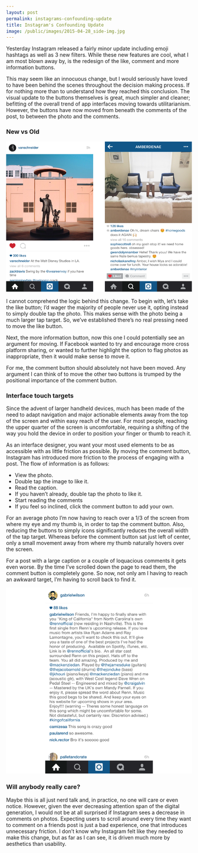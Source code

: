 ```yaml
---
layout: post
permalink: instagrams-confounding-update
title: Instagram's Confounding Update
image: /public/images/2015-04-28_side-img.jpg
---
```


Yesterday Instagram released a fairly minor update including emoji hashtags as well as 3 new filters. While these new features are cool, what I am most blown away by, is the redesign of the like, comment and more information buttons.

This may seem like an innocuous change, but I would seriously have loved to have been behind the scenes throughout the decision making process. If for nothing more than to understand how they reached this conclusion. The visual update to the buttons themselves is great, much simpler and cleaner; befitting of the overall trend of app interfaces moving towards utilitarianism. However, the buttons have now moved from beneath the comments of the post, to between the photo and the comments.

### New vs Old

![http://](/public/images/2015-04-28_insta1.png)

I cannot comprehend the logic behind this change. To begin with, let’s take the like button; I’d wager the majority of people never use it, opting instead to simply double tap the photo. This makes sense with the photo being a much larger tap target. So, we’ve established there’s no real pressing need to move the like button.

Next, the more information button, now this one I could potentially see an argument for moving. If Facebook wanted to try and encourage more cross platform sharing, or wanted to further highlight the option to flag photos as inappropriate, then it would make sense to move it.

For me, the comment button should absolutely not have been moved. Any argument I can think of to move the other two buttons is trumped by the positional importance of the comment button.

### Interface touch targets
Since the advent of larger handheld devices, much has been made of the need to adapt navigation and major actionable elements away from the top of the screen and within easy reach of the user. For most people, reaching the upper quarter of the screen is uncomfortable, requiring a shifting of the way you hold the device in order to position your finger or thumb to reach it.

As an interface designer, you want your most used elements to be as accessible with as little friction as possible. By moving the comment button, Instagram has introduced more friction to the process of engaging with a post. The flow of information is as follows:

- View the photo.
- Double tap the image to like it.
- Read the caption.
- If you haven’t already, double tap the photo to like it.
- Start reading the comments
- If you feel so inclined, click the comment button to add your own.

For an average photo I’m now having to reach over a 1/3 of the screen from where my eye and my thumb is, in order to tap the comment button. Also, reducing the buttons to simply icons significantly reduces the overall width of the tap target. Whereas before the comment button sat just left of center, only a small movement away from where my thumb naturally hovers over the screen.

For a post with a large caption or a couple of loquacious comments it gets even worse. By the time I’ve scrolled down the page to read them, the comment button is completely gone. So now, not only am I having to reach an awkward target, I’m having to scroll back to find it.

![http://](/public/images/2015-04-28_insta2.png)

### Will anybody really care?
Maybe this is all just nerd talk and, in practice, no one will care or even notice. However, given the ever decreasing attention span of the digital generation, I would not be at all surprised if Instagram sees a decrease in comments on photos. Expecting users to scroll around every time they want to comment on a friends post is just a bad experience, one that introduces unnecessary friction. I don’t know why Instagram felt like they needed to make this change, but as far as I can see, it is driven much more by aesthetics than usability.

